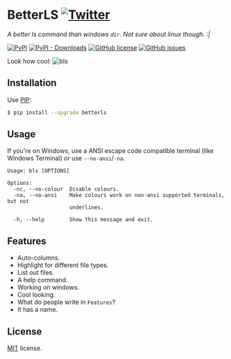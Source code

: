 # BetterLS [![Twitter](https://img.shields.io/twitter/url?style=social&url=https%3A%2F%2Fgithub.com%2FRealCyGuy%2Fbetterls)](https://twitter.com/intent/tweet?text=This%20is%20hands%20down%20the%20BEST%20GitHub%20repo%20in%20the%20entirety%20of%20GitHub.%20Just%20very%2C%20very%2C%20very%2C%20very%2C%20very%2C%20very%20amazing.%20You%20should%20definitely%20check%20them%20out:&url=https%3A%2F%2Fgithub.com%2FRealCyGuy%2Fbetterls)

*A better ls command than windows `dir`. Not sure about linux though. :|*

[![PyPI](https://img.shields.io/pypi/v/betterls?label=latest%20version&style=for-the-badge)](https://pypi.org/project/betterls/#history)
[![PyPI - Downloads](https://img.shields.io/pypi/dd/betterls?style=for-the-badge)](https://pypi.org/project/betterls)
[![GitHub license](https://img.shields.io/github/license/realcyguy/betterls?style=for-the-badge)](https://github.com/RealCyGuy/betterls/blob/master/LICENSE)
[![GitHub issues](https://img.shields.io/github/issues/realcyguy/betterls?style=for-the-badge)](https://github.com/realcyguy/betterls/issues)

Look how cool:
![bls](https://i.imgur.com/5EzMyjX.png)

## Installation

Use [PIP](https://pypi.org/project/betterls/):

```bash
$ pip install --upgrade betterls
```

## Usage

If you're on Windows, use a ANSI escape code compatible terminal (like Windows Terminal) or use `--no-ansi`/`-na`.

```
Usage: bls [OPTIONS]

Options:
  -nc, --no-colour  Disable colours.
  -na, --no-ansi    Make colours work on non-ansi supported terminals, but not
                    underlines.

  -h, --help        Show this message and exit.
```

## Features

- Auto-columns.
- Highlight for different file types.
- List out files.
- A help command.
- Working on windows.
- Cool looking.
- What do people write in `Features`?
- It has a name.

## License

[MIT](https://github.com/RealCyGuy/betterls/blob/master/LICENSE) license.
